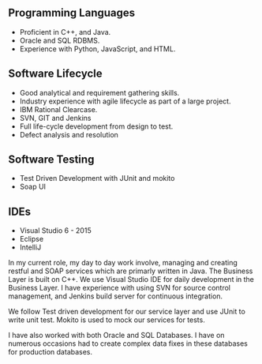 ## Programming Languages
*	Proficient in C++, and Java.
* Oracle and SQL RDBMS.
*	Experience with Python, JavaScript, and HTML.

## Software Lifecycle
*	Good analytical and requirement gathering skills. 
*	Industry experience with agile lifecycle as part of a large project. 
*	IBM Rational Clearcase.
*	SVN, GIT and Jenkins
*	Full life-cycle development from design to test. 
*	Defect analysis and resolution

## Software Testing
* Test Driven Development with JUnit and mokito
*	Soap UI

## IDEs
*	Visual Studio 6 - 2015
* Eclipse
*	IntelliJ

In my current role, my day to day work involve, managing and creating restful and SOAP services which are primarly written in Java. The Business Layer is built on C++. We use Visual Studio IDE for daily development in the Business Layer. I have experience with using SVN for source control management, and Jenkins build server for continuous integration.

We follow Test driven development for our service layer and use JUnit to write unit test. Mokito is used to mock our services for tests.

I have also worked  with both Oracle and SQL Databases. I have on numerous occasions had to create complex data fixes in these databases for production databases. 
